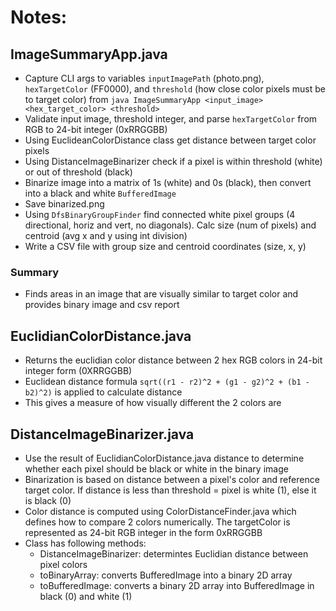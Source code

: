 # Notes:

## ImageSummaryApp.java
- Capture CLI args to variables `inputImagePath` (photo.png), `hexTargetColor` (FF0000), and `threshold` (how close color pixels must be to target color) from `java ImageSummaryApp <input_image> <hex_target_color> <threshold>`
- Validate input image, threshold integer, and parse `hexTargetColor` from RGB to 24-bit integer (0xRRGGBB)
- Using EuclideanColorDistance class get distance between target color pixels
- Using DistanceImageBinarizer check if a pixel is within threshold (white) or out of threshold (black)
- Binarize image into a matrix of 1s (white) and 0s (black), then convert into a black and white `BufferedImage`
- Save binarized.png
- Using `DfsBinaryGroupFinder` find connected white pixel groups (4 directional, horiz and vert, no diagonals). Calc size (num of pixels) and centroid (avg x and y using int division)
- Write a CSV file with group size and centroid coordinates (size, x, y)
### Summary
- Finds areas in an image that are visually similar to target color and provides binary image and csv report

## EuclidianColorDistance.java
- Returns the euclidian color distance between 2 hex RGB colors in 24-bit integer form (0XRRGGBB)
- Euclidean distance formula `sqrt((r1 - r2)^2 + (g1 - g2)^2 + (b1 - b2)^2)` is applied to calculate distance
- This gives a measure of how visually different the 2 colors are

## DistanceImageBinarizer.java
- Use the result of EuclidianColorDistance.java distance to determine whether each pixel should be black or white in the binary image
- Binarization is based on distance between a pixel's color and reference target color. If distance is less than threshold = pixel is white (1), else it is black (0)
- Color distance is computed using ColorDistanceFinder.java which defines how to compare 2 colors numerically. The targetColor is represented as 24-bit RGB integer in the form 0xRRGGBB
- Class has following methods:
    - DistanceImageBinarizer: determintes Euclidian distance between pixel colors
    - toBinaryArray: converts BufferedImage into a binary 2D array
    - toBufferedImage: converts a binary 2D array into BufferedImage in black (0) and white (1)